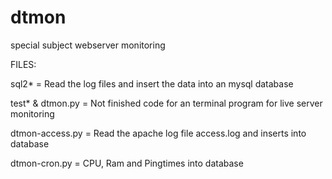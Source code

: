 dtmon
=====

special subject webserver monitoring


FILES:

sql2* = Read the log files and insert the data into an mysql database

test* & dtmon.py = Not finished code for an terminal program for live server monitoring

dtmon-access.py = Read the apache log file access.log and inserts into database

dtmon-cron.py = CPU, Ram and Pingtimes into database

